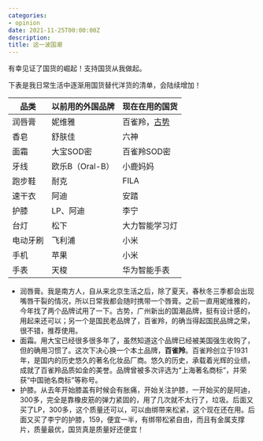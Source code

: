 ```yaml
---
categories:
- opinion
date: 2021-11-25T00:00:00Z
description: 
title: 这一波国潮
---
```


有幸见证了国货的崛起！支持国货从我做起。

下表是我日常生活中逐渐用国货替代洋货的清单，会陆续增加！


| 品类 | 以前用的外国品牌 | 现在在用的国货 | 
| ------ | ------ | ------ |
| 润唇膏 | 妮维雅 | 百雀羚，[古势](https://baike.baidu.com/item/%E5%8F%A4%E5%8A%BF/23552654) |
| 香皂 | 舒肤佳 | 六神 |
| 面霜 | 大宝SOD密 | 百雀羚SOD密 |
| 牙线 |  欧乐B（Oral-B）| 小鹿妈妈 |
| 跑步鞋 | 耐克 | FILA |
| 速干衣 | 阿迪 | 安踏 |
| 护膝 |  LP、阿迪 | 李宁 |
| 台灯 | 松下 | 大力智能学习灯 |
| 电动牙刷 | 飞利浦 | 小米 |
| 手机 | 苹果 | 小米 |
| 手表 | 天梭 | 华为智能手表 |



* 润唇膏。我是南方人，自从来北京生活之后，除了夏天，春秋冬三季都会出现嘴唇干裂的情况，所以日常我都会随时携带一个唇膏。之前一直用妮维雅的，今年找了两个品牌试用了一下。古势，广州新出的国潮品牌，挺有设计感的，用起来还可以；另一个是国民老品牌了，百雀羚，的确当得起国民品牌之荣，很不错，推荐使用。
* 面霜。用大宝已经很多很多年了，虽然知道这个品牌已经被美国强生收购了，但的确用习惯了。这次下决心换一个本土品牌，**百雀羚**。百雀羚创立于1931年，是国内的历史悠久的著名化妆品厂商。悠久的历史，承载着光辉的业绩，成就了百雀羚品质如金的美誉。品牌曾被多次评选为“上海著名商标”，并荣获“中国驰名商标”等称号。
* 护膝。从去年开始膝盖有时候会有胀痛，开始关注护膝，一开始买的是阿迪，300多，完全是靠橡皮筋的弹力紧固的，用了几次就不太行了，垃圾。后面又买了LP，300多，这个质量还可以，可以由绑带来松紧，这个现在还在用。后面又买了李宁的护膝，159，便宜一半，有绑带松紧自由，而且有金属支撑片，质量最优，国货真是质量好还便宜！
